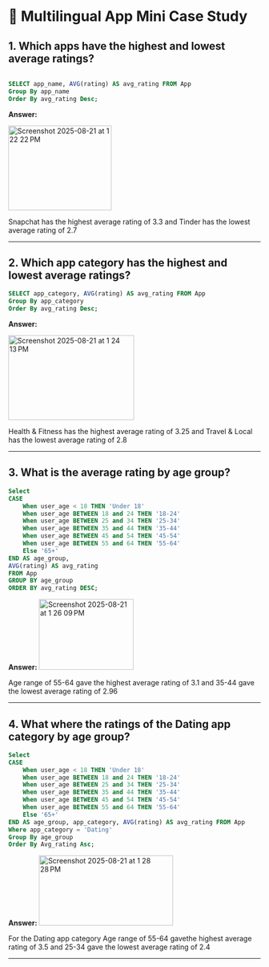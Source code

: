 # 🎯 Multilingual App Mini Case Study

## 1. Which apps have the highest and lowest average ratings?
````sql

SELECT app_name, AVG(rating) AS avg_rating FROM App
Group By app_name
Order By avg_rating Desc;
````
**Answer:**

<img width="206" height="169" alt="Screenshot 2025-08-21 at 1 22 22 PM" src="https://github.com/user-attachments/assets/e5e65fb0-3cea-44be-80bc-466735f11940" />

Snapchat has the highest average rating of 3.3 and Tinder has the lowest average rating of 2.7
***

## 2. Which app category has the highest and lowest average ratings?
````sql
SELECT app_category, AVG(rating) AS avg_rating FROM App
Group By app_category
Order By avg_rating Desc;
````
**Answer:**

<img width="251" height="169" alt="Screenshot 2025-08-21 at 1 24 13 PM" src="https://github.com/user-attachments/assets/91f94188-06ac-4aa2-9324-7ef5753d7bef" />

Health & Fitness has the highest average rating of 3.25 and Travel & Local has the lowest average rating of 2.8
***

## 3. What is the average rating by age group?
````sql
Select
CASE
	When user_age < 18 THEN 'Under 18'
    When user_age BETWEEN 18 and 24 THEN '18-24'
	When user_age BETWEEN 25 and 34 THEN '25-34'
	When user_age BETWEEN 35 and 44 THEN '35-44'
    When user_age BETWEEN 45 and 54 THEN '45-54'
    When user_age BETWEEN 55 and 64 THEN '55-64'
    Else '65+'
END AS age_group,
AVG(rating) AS avg_rating
FROM App
GROUP BY age_group
ORDER BY avg_rating DESC;
````
**Answer:**
<img width="189" height="141" alt="Screenshot 2025-08-21 at 1 26 09 PM" src="https://github.com/user-attachments/assets/59064111-0d73-4aaf-b930-92d82ec8aaef" />

Age range of 55-64 gave the highest average rating of 3.1 and 35-44 gave the lowest average rating of 2.96
***

## 4. What where the ratings of the Dating app category by age group?
````sql
Select 
CASE
	When user_age < 18 THEN 'Under 18'
    When user_age BETWEEN 18 and 24 THEN '18-24'
	When user_age BETWEEN 25 and 34 THEN '25-34'
	When user_age BETWEEN 35 and 44 THEN '35-44'
    When user_age BETWEEN 45 and 54 THEN '45-54'
    When user_age BETWEEN 55 and 64 THEN '55-64'
    Else '65+'
END AS age_group, app_category, AVG(rating) AS avg_rating FROM App
Where app_category = 'Dating'
Group By age_group
Order By Avg_rating Asc;
````
**Answer:**
<img width="268" height="140" alt="Screenshot 2025-08-21 at 1 28 28 PM" src="https://github.com/user-attachments/assets/80d7595a-4eb9-41f0-871d-bfaed19936e2" />

For the Dating app category Age range of 55-64 gavethe highest average rating of 3.5 and 25-34 gave the lowest average rating of 2.4
***






























